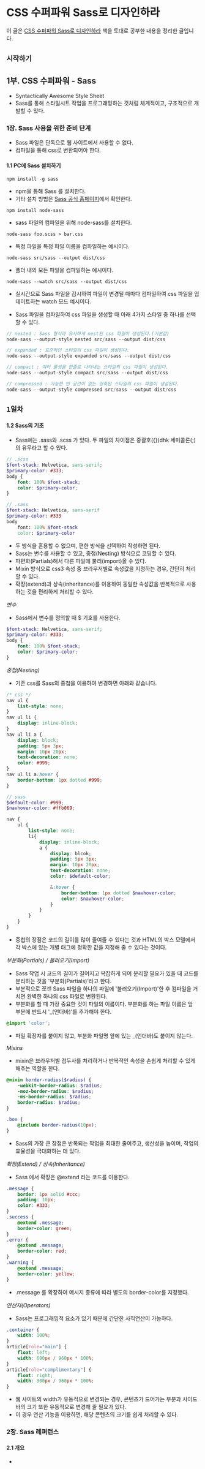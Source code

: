 CSS 수퍼파워 Sass로 디자인하라
=========================
이 글은 [CSS 수퍼파워 Sass로 디자인하라](http://www.kyobobook.co.kr/product/detailViewKor.laf?ejkGb=KOR&barcode=9788997924233) 책을 토대로 공부한 내용을 정리한 글입니다.

## `시작하기`
## 1부. CSS 수퍼파워 - Sass
- Syntactically Awesome Style Sheet
- Sass를 통해 스타일시트 작업을 프로그래밍하는 것처럼 체계적이고, 구조적으로 개발할 수 있다.

### 1장. Sass 사용을 위한 준비 단계
- Sass 파일은 단독으로 웹 사이트에서 사용할 수 없다.
- 컴파일을 통해 css로 변환되어야 한다.

#### 1.1 PC에 Sass 설치하기
`npm install -g sass`
- npm을 통해 Sass 를 설치한다.
- 기타 설치 방법은 [Sass 공식 홈페이지](https://sass-lang.com/install)에서 확인한다.

`npm install node-sass`
- sass 파일의 컴파일을 위해 node-sass를 설치한다.

`node-sass foo.scss > bar.css`
- 특정 파일을 특정 파일 이름을 컴파일하는 예시이다.

`node-sass src/sass --output dist/css`
- 폴더 내의 모든 파일을 컴파일하는 예시이다.

``node-sass --watch src/sass --output dist/css``
- 실시간으로 Sass 파일을 감시하여 파일이 변경될 때마다 컴파일하여 css 파일을 업데이트하는 watch 모드 예시이다.

- Sass 파일을 컴파일하여 css 파일을 생성할 때 아래 4가지 스타일 중 하나를 선택할 수 있다.

```js
// nested : Sass 형식과 유사하게 nest된 css 파일이 생성된다.(기본값)
node-sass --output-style nested src/sass --output dist/css

// expanded : 표준적인 스타일의 css 파일이 생성된다.
node-sass --output-style expanded src/sass --output dist/css

// compact : 여러 룰셋을 한줄로 나타내는 스타일의 css 파일이 생성된다.
node-sass --output-style compact src/sass --output dist/css

// compressed : 가능한 빈 공간이 없는 압축된 스타일의 css 파일이 생성된다.
node-sass --output-style compressed src/sass --output dist/css
```

## `1일차`
#### 1.2 Sass의 기초
- Sass에는 .sass와 .scss 가 있다. 두 파일의 차이점은 중괄호({})dhk 세미콜론(;)의 유무라고 할 수 있다.
```scss
// .scss
$font-stack: Helvetica, sans-serif;
$primary-color: #333;
body {
    font: 100% $font-stack;
    color: $primary-color;
}
```
```scss
// .sass
$font-stack: Helvetica, sans-serif
$primary-color: #333
body
    font: 100% $font-stack
    color: $primary-color
```
- 두 방식을 혼용할 수 없으며, 편한 방식을 선택하여 작성하면 된다.
- Sass는 변수를 사용할 수 있고, 중첩(Nesting) 방식으로 코딩할 수 있다.
- 파편화(Partials)해서 다른 파일에 불러(import)올 수 있다.
- Mixin 방식으로 css3 속성 중 브라우저별로 속성값을 지정하는 경우, 간단히 처리할 수 있다.
- 확장(extend)과 상속(inheritance)를 이용하여 동일한 속성값을 반복적으로 사용하는 것을 편리하게 처리할 수 있다.

*변수*
- Sass에서 변수를 정의할 때 $ 기호를 사용한다.
```scss
$font-stack: Helvetica, sans-serif;
$primary-color: #333;
body {
    font: 100% $font-stack;
    color: $primary-color;
}
```

*중첩(Nesting)*
- 기존 css를 Sass의 중첩을 이용하여 변경하면 아래와 같습니다.

```css
/* css */
nav ul {
    list-style: none;
}
nav ul li {
    display: inline-block;
}
nav ul li a {
    display: block;
    padding: 5px 3px;
    margin: 10px 20px;
    text-decoration: none;
    color: #999;
}
nav ul li a:hover {
    border-bottom: 1px dotted #999;
}
```
```scss
// sass
$default-color: #999;
$navhover-color: #ffb069;

nav {
    ul {
        list-style: none;
        li{
            display: inline-block;
            a {
                display: blcok;
                padding: 5px 3px;
                margin: 10px 20px;
                text-decoration: none;
                color: $default-color;

                &:hover {
                    border-bottom: 1px dotted $navhover-color;
                    color: $navhover-color;
                }
            }
        }
    }
}
```
- 중첩의 장점은 코드의 길이를 많이 줄여줄 수 있다는 것과 HTML의 박스 모델에서 각 박스에 있는 개별 태그에 정확한 값을 지정해 줄 수 있다는 것이다.

*부분화(Partials) / 불러오기(Import)*
- Sass 작업 시 코드의 길이가 길어지고 복잡하게 되어 분리할 필요가 있을 때 코드를 분리하는 것을 '부분화(Partials)'라고 한다.
- 부분적으로 쪼갠 Sass 파일을 하나의 파일에 '불러오기(Import)'한 후 컴파일을 거치면 완벽한 하나의 css 파일로 변환된다.
- 부분화를 할 때 가장 중요한 것이 파일의 이름이다. 부분화를 하는 파일 이름은 앞 부분에 반드시 '_(언더바)'를 추가해야 한다.

```scss
@import 'color';
```
- 파일 확장자를 붙이지 않고, 부분화 파일명 앞에 있는 _(언더바)도 붙이지 않는다.

*Mixins*
- mixin은 브라우저별 접두사를 처리하거나 반복적인 속성을 손쉽게 처리할 수 있게 해주는 역할을 한다.

```scss
@mixin border-radius($radius) {
    -webkit-border-radius: $radius;
    -moz-border-radius: $radius;
    -ms-border-radius: $radius;
    border-radius: $radius;
}

.box {
    @include border-radius(10px);
}
```
- Sass의 가장 큰 장점은 반복되는 작업을 최대한 줄여주고, 생산성을 높이며, 작업의 효율성을 극대화하는 데 있다.

*확장(Extend) / 상속(Inheritance)*
- Sass 에서 확장은 @extend 라는 코드를 이용한다.

```scss
.message {
    border: 1px solid #ccc;
    padding: 10px;
    color: #333;
}
.success {
    @extend .message;
    border-color: green;
}
.error {
    @extend .message;
    border-color: red;
}
.warning {
    @extend .message;
    border-color: yellow;
}
```
- .message 를 확장하여 메시지 종류에 따라 별도의 border-color를 지정했다.

*연산자(Operators)*
- Sass는 프로그래밍적 요소가 있기 때문에 간단한 사칙연산이 가능하다.

```scss
.container {
    width: 100%;
}
article[role="main"] {
    float: left;
    width: 600px / 960px * 100%;
}
article[role="complimentary"] {
    float: right;
    width: 300px / 960px * 100%;
}
```
- 웹 사이트의 width가 유동적으로 변경되는 경우, 콘텐츠가 드어가는 부분과 사이드 바의 크기 또한 유동적으로 변경해 줄 필요가 있다.
- 이 경우 연산 기능을 이용하면, 해당 콘텐츠의 크기를 쉽게 처리할 수 있다.

### 2장. Sass 레퍼런스
#### 2.1 개요
- 